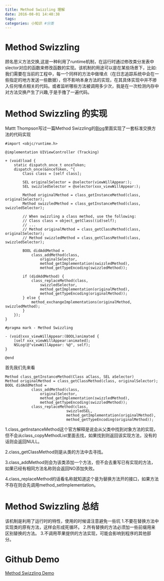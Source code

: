 ```yaml
---
title: Method Swizzling 理解
date: 2016-08-01 14:48:38
tags:
categories: 小知识 #分类
---
```


# Method Swizzling
顾名思义方法交换,这是一种利用了runtime机制，在运行时通过修改类分发表中slector对应的函数来修改函数的实现。该机制的用途可以是在某些场景下，比如:我们需要在当前的工程中，每一个同样的方法中做埋点（在日志追踪系统中会在一些指定的地方发送一些数据），但不影响本身方法的实现，在其具体实现中并不掺入任何埋点相关的代码。或者监听哪些方法被调用多少次，我是在一次检测内存中对方法交换产生了兴趣,于是手撸了一遍代码。

# Method Swizzling 的实现
Mattt Thompson写过一篇Method Swizzling的[Blog](https://github.com/chausson/CHAnimationDemo)里面实现了一套标准交换方法的代码实现

``` obj-c
#import <objc/runtime.h>

@implementation UIViewController (Tracking)

+ (void)load {
    static dispatch_once_t onceToken;
    dispatch_once(&onceToken, ^{
        Class class = [self class];

        SEL originalSelector = @selector(viewWillAppear:);
        SEL swizzledSelector = @selector(xxx_viewWillAppear:);

        Method originalMethod = class_getInstanceMethod(class, originalSelector);
        Method swizzledMethod = class_getInstanceMethod(class, swizzledSelector);

        // When swizzling a class method, use the following:
        // Class class = object_getClass((id)self);
        // ...
        // Method originalMethod = class_getClassMethod(class, originalSelector);
        // Method swizzledMethod = class_getClassMethod(class, swizzledSelector);

        BOOL didAddMethod =
            class_addMethod(class,
                originalSelector,
                method_getImplementation(swizzledMethod),
                method_getTypeEncoding(swizzledMethod));

        if (didAddMethod) {
            class_replaceMethod(class,
                swizzledSelector,
                method_getImplementation(originalMethod),
                method_getTypeEncoding(originalMethod));
        } else {
            method_exchangeImplementations(originalMethod, swizzledMethod);
        }
    });
}

#pragma mark - Method Swizzling

- (void)xxx_viewWillAppear:(BOOL)animated {
    [self xxx_viewWillAppear:animated];
    NSLog(@"viewWillAppear: %@", self);
}

@end
```
首先我们先来看
``` obj-c
Method class_getInstanceMethod(Class aClass, SEL aSelector)
Method originalMethod = class_getClassMethod(class, originalSelector);
BOOL didAddMethod =
            class_addMethod(class,
                originalSelector,
                method_getImplementation(swizzledMethod),
                method_getTypeEncoding(swizzledMethod));
            class_replaceMethod(class,
                            swizzledSEL,
                            method_getImplementation(originalMethod),
                            method_getTypeEncoding(originalMethod));
```
1.class_getInstanceMethod这个官方解释是说会从父类中找到对象方法的实现，但不会从class_copyMethodList里面去找，如果找到则返回该实现方法，没有的话则会返回NULL。

2.class_getClassMethod则是从类的方法中去寻找。

3.class_addMethod则会为该类添加一个方法，但不会去重写已有实现的方法，如果已经有相同方法名称则会返回NO添加失败。

4.class_replaceMethod的话看名称就知道这个是为替换方法开的接口，如果方法不存在则会先调用method_setImplementation。

# Method Swizzling 总结
该机制是利用了运行时的特性，使用的时候请注意避免一些坑
1.不要在替换方法中实现类的原有方法，这样会形成死循环。
2.所有替换的方法必须加一些前缀用来区别替换的方法。
3.不调用苹果提供的方法实现，可能会影响到程序的其他部分。

# Github Demo
[Method Swizzling Demo](https://github.com/chausson/MethodSwizzlingDemo)
